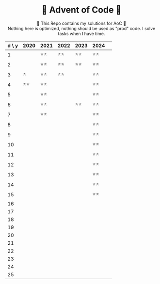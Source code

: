 <h1 align="center">🎄 Advent of Code 🎄</h1>
<p align="center">
🎅 This Repo contains my solutions for AoC 🎅
<br>
Nothing here is optimized, nothing should be used as "prod" code. I solve tasks when I have time.
</p>
<div align="center">

|d \ y| 2020 | 2021 | 2022 | 2023 | 2024 |      |
|-----|------|------|------|------|------|------|
|  1  |      | ⭐⭐ | ⭐⭐ | ⭐⭐ | ⭐⭐ |     |
|  2  |      | ⭐⭐ | ⭐⭐ | ⭐⭐ | ⭐⭐ |     |
|  3  |  ⭐  | ⭐⭐ | ⭐⭐ |      | ⭐⭐ |     |
|  4  | ⭐⭐ | ⭐⭐ |      |      | ⭐⭐ |     |
|  5  |      | ⭐⭐ |      |      | ⭐⭐ |     |
|  6  |      | ⭐⭐ |      | ⭐⭐ | ⭐⭐ |     |
|  7  |      | ⭐⭐ |      |      | ⭐⭐ |     |
|  8  |      |      |      |      | ⭐⭐ |     |
|  9  |      |      |      |      | ⭐⭐ |     |
| 10  |      |      |      |      | ⭐⭐ |     |
| 11  |      |      |      |      | ⭐⭐ |     |
| 12  |      |      |      |      | ⭐⭐ |     |
| 13  |      |      |      |      | ⭐⭐ |     |
| 14  |      |      |      |      | ⭐⭐ |     |
| 15  |      |      |      |      | ⭐⭐ |     |
| 16  |      |      |      |      |      |     |
| 17  |      |      |      |      |      |     |
| 18  |      |      |      |      |      |     |
| 19  |      |      |      |      |      |     |
| 20  |      |      |      |      |      |     |
| 21  |      |      |      |      |      |     |
| 22  |      |      |      |      |      |     |
| 23  |      |      |      |      |      |     |
| 24  |      |      |      |      |      |     |
| 25  |      |      |      |      |      |     |

</div>